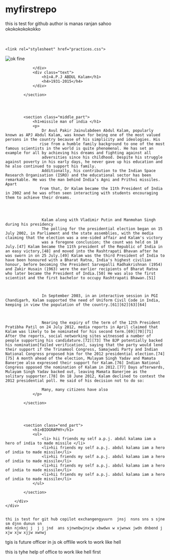 # myfirstrepo
this is test for github
author is manas ranjan sahoo
<br>
okokokokokokko
<br>
<br>
<br>
<!DOCTYPE html>
<html lang="en">
<head>
    <meta charset="UTF-8">
    <meta name="viewport" content="width=device-width, initial-scale=1.0">
    <title>biography edit</title>
    
    <link rel="stylesheet" href="practices.css">
</head>
<body>
    <div class="container">
        <div class="content">
            <section class="top_part">
                <div class="image_content">
                    <img src="practices_img.jpg" alt="ok fine">

                </div>
                <div class="text">
                    <h1>A.P.J ABDUL Kalam</h1>
                    <h4>1931-2015</h4>
                </div>

            </section>




            <section class="middle_part">
                <h1>missile man of india </h1>
                <p>
                    Dr Avul Pakir Jainulabdeen Abdul Kalam, popularly known as APJ Abdul Kalam, was known for being one of the most valued persons in the country because of his simplicity and ideologies. His 
                   rise from a humble family background to one of the most famous scientists in the world is quite phenomenal. He has set an example for all by achieving his dreams and fighting against all 
                    adversities since his childhood. Despite his struggle against poverty in his early days, he never gave up his education and he also continued to support his family.
                    Additionally, his contribution to the Indian Space Research Organisation (ISRO) and the educational sector has been remarkable. He was the man behind India’s Agni and Prithvi missiles. Apart 
                   from that, Dr Kalam became the 11th President of India in 2002 and he was often seen interacting with students encouraging them to achieve their dreams.

                 
                    
                    
                    Kalam along with Vladimir Putin and Manmohan Singh during his presidency
                    The polling for the presidential election began on 15 July 2002, in Parliament and the state assemblies, with the media claiming that the election was a one-sided affair and Kalam's victory 
                    was a foregone conclusion; the count was held on 18 July.[47] Kalam became the 11th president of the Republic of India in an easy victory,[48] and moved into the Rashtrapati Bhavan after he was sworn in on 25 July.[49] Kalam was the third President of India to have been honoured with a Bharat Ratna, India's highest civilian honour, before becoming the President Sarvepalli Radhakrishnan (1954) and Zakir Husain (1963) were the earlier recipients of Bharat Ratna who later became the President of India.[50] He was also the first scientist and the first bachelor to occupy Rashtrapati Bhawan.[51]
                    
                    
                    
                    In September 2003, in an interactive session in PGI Chandigarh, Kalam supported the need of Uniform Civil Code in India, keeping in view the population of the country.[61][62][63][64]
                    
                    
                    
                    Nearing the expiry of the term of the 12th President Pratibha Patil on 24 July 2012, media reports in April claimed that Kalam was likely to be nominated for his second term.[69][70][71] After the reports, social networking sites witnessed a number of people supporting his candidature.[72][73] The BJP potentially backed his nomination[failed verification], saying that the party would lend their support if the Trinamool Congress, Samajwadi Party and Indian National Congress proposed him for the 2012 presidential election.[74][75] A month ahead of the election, Mulayam Singh Yadav and Mamata Banerjee also expressed their support for Kalam.[76] Indian National Congress opposed the nomination of Kalam in 2012.[77] Days afterwards, Mulayam Singh Yadav backed out, leaving Mamata Banerjee as the solitary supporter.[78] On 18 June 2012, Kalam declined to contest the 2012 presidential poll. He said of his decision not to do so:
                    
                    Many, many citizens have also 
                </p>

            </section>




            <section class="end_part">
                <h1>BIOGRAPHY</h1>
                <ul>
                    <li> hii friends my self a.p.j. abdul kalama iam a hero of india to made missile </li>
                    <li>hii friends my self a.p.j. abdul kalama iam a hero of india to made missile</li>
                    <li>hii friends my self a.p.j. abdul kalama iam a hero of india to made missile</li>
                    <li>hii friends my self a.p.j. abdul kalama iam a hero of india to made missile</li>
                    <li>hii friends my self a.p.j. abdul kalama iam a hero of india to made missile</li>
                </ul>

            </section>

        </div>
    </div>


    thi is test for git hub copilot exchangengyuurn  jnsj  nsns sns s sjne sm djnn dunun sn
    mkn njnknj j  j j jnd  ans sjnwnbwjnxjw xbwdwx w xjwnwx jwdn dnbend j xjw xjw xjjw xwnwj 
    



    
</body>
</html>




tgis is future officer in js ok offlile work to work like hell 

this is tyhe help of office to work like hell first 










